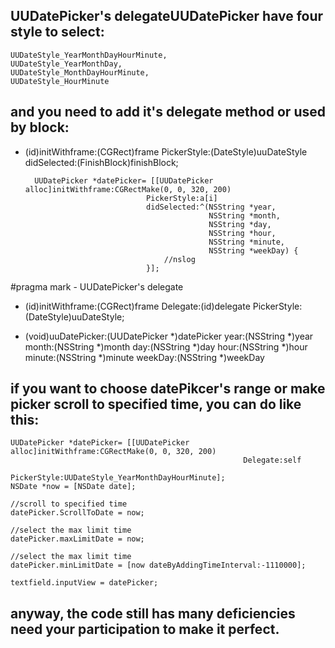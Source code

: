 UUDatePicker's delegateUUDatePicker have four style to select:
-

    UUDateStyle_YearMonthDayHourMinute,
    UUDateStyle_YearMonthDay,
    UUDateStyle_MonthDayHourMinute,
    UUDateStyle_HourMinute

and you need to add it's delegate method or used by block:
-
- (id)initWithframe:(CGRect)frame PickerStyle:(DateStyle)uuDateStyle didSelected:(FinishBlock)finishBlock;
        
        UUDatePicker *datePicker= [[UUDatePicker alloc]initWithframe:CGRectMake(0, 0, 320, 200)
                                 PickerStyle:a[i]
                                 didSelected:^(NSString *year,
                                               NSString *month,
                                               NSString *day,
                                               NSString *hour,
                                               NSString *minute,
                                               NSString *weekDay) {
                                     //nslog
                                 }];

#pragma mark - UUDatePicker's delegate
- (id)initWithframe:(CGRect)frame Delegate:(id<UUDatePickerDelegate>)delegate PickerStyle:(DateStyle)uuDateStyle;


- (void)uuDatePicker:(UUDatePicker *)datePicker
                year:(NSString *)year
               month:(NSString *)month
                 day:(NSString *)day
                hour:(NSString *)hour
              minute:(NSString *)minute
             weekDay:(NSString *)weekDay

if you want to choose datePikcer's range or make picker scroll to specified time, you can do like this:
-

    UUDatePicker *datePicker= [[UUDatePicker alloc]initWithframe:CGRectMake(0, 0, 320, 200)
                                                        Delegate:self
                                                     PickerStyle:UUDateStyle_YearMonthDayHourMinute];
    NSDate *now = [NSDate date];
    
    //scroll to specified time
    datePicker.ScrollToDate = now;
    
    //select the max limit time
    datePicker.maxLimitDate = now;
    
    //select the max limit time
    datePicker.minLimitDate = [now dateByAddingTimeInterval:-1110000];
    
    textfield.inputView = datePicker;

anyway, the code still has many deficiencies need your participation to make it perfect. 
-
